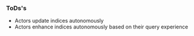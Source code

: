 ### ToDs's

- Actors update indices autonomously
- Actors enhance indices autonomously based on their query experience